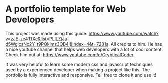 # A portfolio template for Web Developers
This project was made using this guide: https://www.youtube.com/watch?v=zJE-ze4TfXc&list=PLlLZjJa-d5WglcsNc2Y_t9PQklmz3QB4j&index=4&t=7281s. All credits to him. He has a nice youtube channel that helps web developers with a lot of cool content. Check him out at: https://www.youtube.com/c/CrypticalCoder.

It was very helpful to learn some modern css and javascript techniques used by a experienced developer when making a project like this.
The portfolio is fully interactive and responsive. Fell free to clone it and use it!
